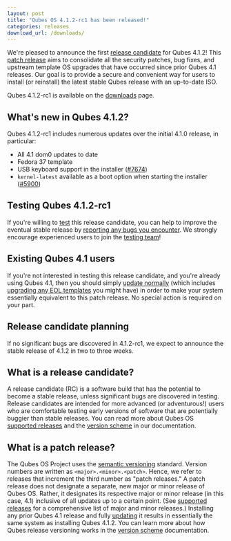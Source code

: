 ```yaml
---
layout: post
title: "Qubes OS 4.1.2-rc1 has been released!"
categories: releases
download_url: /downloads/
---
```


We're pleased to announce the first [release candidate](#what-is-a-release-candidate) for Qubes 4.1.2! This [patch release](#what-is-a-patch-release) aims to consolidate all the security patches, bug fixes, and upstream template OS upgrades that have occurred since prior Qubes 4.1 releases. Our goal is to provide a secure and convenient way for users to install (or reinstall) the latest stable Qubes release with an up-to-date ISO.

Qubes 4.1.2-rc1 is available on the [downloads](/downloads/) page.


## What's new in Qubes 4.1.2?

Qubes 4.1.2-rc1 includes numerous updates over the initial 4.1.0 release, in particular:

- All 4.1 dom0 updates to date
- Fedora 37 template
- USB keyboard support in the installer ([#7674](https://github.com/QubesOS/qubes-issues/issues/7674))
- `kernel-latest` available as a boot option when starting the installer ([#5900](https://github.com/QubesOS/qubes-issues/issues/5900))


## Testing Qubes 4.1.2-rc1

If you're willing to [test](/doc/testing/) this release candidate, you can help to improve the eventual stable release by [reporting any bugs you encounter](/doc/issue-tracking/). We strongly encourage experienced users to join the [testing team](https://forum.qubes-os.org/t/joining-the-testing-team/5190)!


## Existing Qubes 4.1 users

If you're not interested in testing this release candidate, and you're already using Qubes 4.1, then you should simply [update normally](https://qubes-doc-rst.readthedocs.io/en/latest/user/how-to-guides/how-to-update.html) (which includes [upgrading any EOL templates](https://qubes-doc-rst.readthedocs.io/en/latest/user/how-to-guides/how-to-update.html#upgrading-to-avoid-eol) you might have) in order to make your system essentially equivalent to this patch release. No special action is required on your part.


## Release candidate planning

If no significant bugs are discovered in 4.1.2-rc1, we expect to announce the stable release of 4.1.2 in two to three weeks.


## What is a release candidate?

A release candidate (RC) is a software build that has the potential to become a stable release, unless significant bugs are discovered in testing. Release candidates are intended for more advanced (or adventurous!) users who are comfortable testing early versions of software that are potentially buggier than stable releases. You can read more about Qubes OS [supported releases](/doc/supported-releases/) and the [version scheme](/doc/version-scheme/) in our documentation.


## What is a patch release?

The Qubes OS Project uses the [semantic versioning](https://semver.org/) standard. Version numbers are written as `<major>.<minor>.<patch>`. Hence, we refer to releases that increment the third number as "patch releases." A patch release does not designate a separate, new major or minor release of Qubes OS. Rather, it designates its respective major or minor release (in this case, 4.1) inclusive of all updates up to a certain point. (See [supported releases](/doc/supported-releases/) for a comprehensive list of major and minor releases.) Installing any prior Qubes 4.1 release and fully [updating](/doc/how-to-update/) it results in essentially the same system as installing Qubes 4.1.2. You can learn more about how Qubes release versioning works in the [version scheme](/doc/version-scheme/) documentation.

